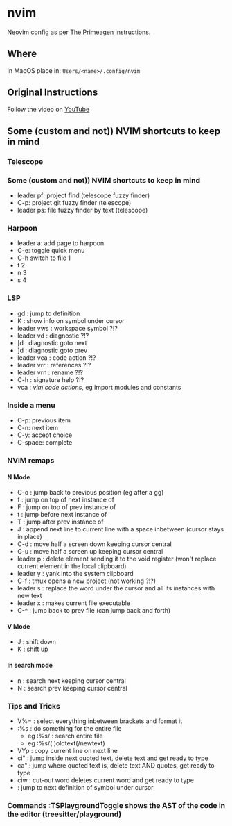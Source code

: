 # nvim
Neovim config as per [The Primeagen](https://github.com/ThePrimeagen) instructions. 

## Where
In MacOS place in: ` Users/<name>/.config/nvim `

## Original Instructions
Follow the video on [YouTube](https://www.youtube.com/watch?v=w7i4amO_zaE&list=PLm323Lc7iSW_wuxqmKx_xxNtJC_hJbQ7R&index=7&ab_channel=ThePrimeagen)


## Some (custom and not)) NVIM shortcuts to keep in mind

### Telescope

###  Some (custom and not)) NVIM shortcuts to keep in mind

- leader pf:  project find (telescope fuzzy finder)
- C-p:        project git fuzzy finder (telescope)
- leader ps:  file fuzzy finder by text (telescope)
 
### Harpoon

- leader a:     add page to harpoon
- C-e:          toggle quick menu
- C-h           switch to file 1
-   t                          2
-   n                          3
-   s                          4

### LSP

- gd          : jump to definition
- K           : show info on symbol under cursor
- leader vws  : workspace symbol ?!?
- leader vd   : diagnostic ?!?
- [d          : diagnostic goto next
- ]d          : diagnostic goto prev
- leader vca  : code action ?!?
- leader vrr  : references ?!?
- leader vrn  : rename ?!?
- C-h         : signature help ?!?
- vca         : *vim code actions*, eg import modules and constants
 
### Inside a menu
- C-p:      previous item
- C-n:      next item
- C-y:      accept choice
- C-space:  complete

###  NVIM remaps

#### N Mode
- C-o       : jump back to previous position (eg after a gg)
- f <symbol>: jump on top of next instance of <symbol>
- F <symbol>: jump on top of prev instance of <symbol>
- t <symbol>: jump before next instance of <symbol>
- T <symbol>: jump after prev instance of <symbol>
- J         : append next line to current line with a space inbetween (cursor stays in place)
- C-d       : move half a screen down keeping cursor central
- C-u       : move half a screen up keeping cursor central
- leader p  : delete element sending it to the void register (won't replace current element in the local clipboard)
- leader y  : yank into the system clipboard
- C-f       : tmux opens a new project (not working ?!?)
- leader s  : replace the word under the cursor and all its instances with new text
- leader x  : makes current file executable
- C-^       : jump back to prev file (can jump back and forth)

#### V Mode
- J         : shift down
- K         : shift up

#### In search mode
- n         : search next keeping cursor central
- N         : search prev keeping cursor central


### Tips and Tricks
- V%=       : select everything inbetween brackets and format it
- :%s       : do something for the entire file 
    - eg :%s/ : search entire file
    - eg :%s/\(.\)oldtext(/newtext) 
- VYp       : copy current line on next line
- ci"       : jump inside next quoted text, delete text and get ready to type
- ca"       : jump where quoted text is, delete text AND quotes, get ready to type
- ciw       : cut-out word deletes current word and get ready to type
- <asterisk>: jump to next definition of symbol under cursor

### Commands :TSPlaygroundToggle  shows the AST of the code in the editor (treesitter/playground)
